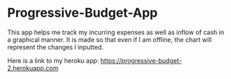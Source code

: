 # Progressive-Budget-App
This app helps me track my incurring expenses as well as inflow of cash in a graphical manner. It is made so that even if I am offline, the chart will represent the changes I inputted.

Here is a link to my heroku app: 
https://progressive-budget-2.herokuapp.com
